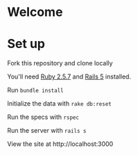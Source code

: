 # Welcome

# Set up

Fork this repository and clone locally

You'll need [Ruby 2.5.7](https://rvm.io/rvm/install) and [Rails 5](https://guides.rubyonrails.org/v5.2/getting_started.html) installed.

Run `bundle install`

Initialize the data with `rake db:reset`

Run the specs with `rspec`

Run the server with `rails s`

View the site at http://localhost:3000
